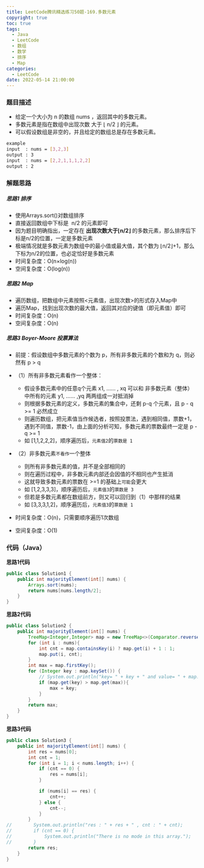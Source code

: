 ```yaml
---
title: LeetCode腾讯精选练习50题-169.多数元素
copyright: true
toc: true
tags:
  - Java
  - LeetCode
  - 数组
  - 数学
  - 排序
  - Map
categories:
  - LeetCode
date: 2022-05-14 21:00:00
---
```



### 题目描述

 * 给定一个大小为 n 的数组 nums ，返回其中的多数元素。
 * 多数元素是指在数组中出现次数 大于 ⌊ n/2 ⌋ 的元素。
 * 可以假设数组是非空的，并且给定的数组总是存在多数元素。

```bash
example
input  : nums = [3,2,3]
output : 3
input  : nums = [2,2,1,1,1,2,2]
output : 2 
```

<!--more-->

### 解题思路

##### 思路1 排序

+ 使用Arrays.sort()对数组排序
+ 直接返回数组中下标是  n/2 的元素即可
+ 因为题目明确指出，一定存在 **出现次数大于⌊n/2⌋** 的多数元素，那么排序后下标是n/2的位置，一定是多数元素
+ 极端情况就是多数元素为数组中的最小值或最大值，其个数为 ⌊n/2⌋+1，那么下标为n/2的位置，也必定恰好是多数元素
+ 时间复杂度：O(n×log(n))
+ 空间复杂度：O(log(n))

##### 思路2 Map

+ 遍历数组，把数组中元素按照<元素值，出现次数>的形式存入Map中
+ 遍历Map，找到出现次数的最大值，返回其对应的键值（即元素值）即可
+ 时间复杂度：O(n)
+ 空间复杂度：O(n)

##### 思路3 Boyer-Moore 投票算法
+ 前提：假设数组中多数元素的个数为 p，所有非多数元素的个数和为 q，则必然有 p > q

+ （1）所有非多数元素看作一个整体：
    - 假设多数元素中的任意q个元素 x1, …… , xq 可以和 非多数元素（整体） 中所有的元素 y1, …… ,yq 两两组成一对抵消掉
    - 则根据多数元素的定义，多数元素的集合中，还剩 p-q 个元素，且 p - q >= 1 必然成立
    - 则遍历数组，把元素值当作候选者，按照投票法，遇到相同值，票数+1，遇到不同值，票数-1，由上面的分析可知，多数元素的票数最终一定是 p - q >= 1
    - 如 [1,1,2,2,2]，顺序遍历后，`元素值2`的`票数是 1` 
+ （2）非多数元素`不看作`一个整体
    - 则所有非多数元素的值，并不是全部相同的
    - 则在遍历过程中，非多数元素内部还会因值的不相同也产生抵消
    - 这就导致多数元素的票数在 >=1 的基础上`可能`会更大
    - 如 [1,2,3,3,3]，顺序遍历后，`元素值3`的`票数是 3`
    - 但若是多数元素都在数组前方，则又可以回归到（1）中那样的结果
    - 如 [3,3,3,1,2]，顺序遍历后，`元素值3`的`票数是 1`
    
+ 时间复杂度：O(n)，只需要顺序遍历1次数组
+ 空间复杂度：O(1)

### 代码（Java）
**思路1代码**
```java
public class Solution1 {
    public int majorityElement(int[] nums) {
        Arrays.sort(nums);
        return nums[nums.length/2];
    }
}
```
**思路2代码**
```java
public class Solution2 {
    public int majorityElement(int[] nums) {
        TreeMap<Integer,Integer> map = new TreeMap<>(Comparator.reverseOrder());
        for (int i : nums){
            int cnt = map.containsKey(i) ? map.get(i) + 1 : 1;
            map.put(i, cnt);
        }
        int max = map.firstKey();
        for (Integer key : map.keySet()) {
            // System.out.println("key= " + key + " and value= " + map.get(key));
            if (map.get(key) > map.get(max)){
                max = key;
            }
        }
        return max;
    }
}

```
**思路3代码**
```java
public class Solution3 {
    public int majorityElement(int[] nums) {
        int res = nums[0];
        int cnt = 1;
        for (int i = 1; i < nums.length; i++) {
            if (cnt == 0) {
                res = nums[i];
            }

            if (nums[i] == res) {
                cnt++;
            } else {
                cnt--;
            }
        }
//        System.out.println("res : " + res + " , cnt : " + cnt);
//        if (cnt == 0) {
//            System.out.println("There is no mode in this array.");
//        }
        return res;
    }
}

```
